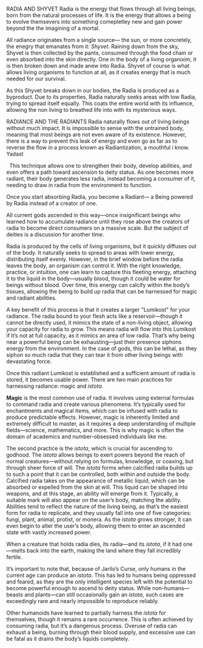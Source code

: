 

RADIA AND SHYVET
Radia is the energy that flows through all living beings, born from the natural processes of life. It is the energy that allows a being to evolve themsevers into something comepletley new and gain power beyond the the imagining of a mortal.

 All radiance originates from a single source— the sun, or more concretely, the enegry that emanates from it: *Shyvet*.  Raining down from the sky, Shyvet is then collected by the pants, consumed through the food chain or even absorbed into the skin directly. One in the body of a living organixim, it is then broken down and made anew into Radia. Shyvet of course is what allows living organisms to function at all, as it creates energy that is much needed for our survival.

As this Shyvet breaks down in our bodies, the Radia is produced as a byproduct. Due to its properties, Radia naturally seeks areas with low Radia, trying to spread itself equally. This coats the entire world with its influence, allowing the non living to breathed life into with its mysterious ways.

RADIANCE AND THE RADIANTS
Radia naturally flows out of living beings without much impact. It is impossible to sense with the untrained body, meaning that most beings are not even aware of its existence. However, there is a way to prevent this leak of energy and even go as far as to reverse the flow in a process known as Radiantization, a mouthful i know.  Yadast





 
 
This technique allows one to strengthen their body, develop abilities, and even offers a path toward ascension to deity status. As one becomes more radiant, their body generates less radia, instead becoming a consumer of it, needing to draw in radia from the environment to function.


Once you start absorbing Radia, you become a Radiant— a Being powered by Radia instead of a creator of one.  

All current gods ascended in this way—once insignificant beings who learned how to accumulate radiance until they rose above the creators of radia to become direct consumers on a massive scale. But the subject of deities is a discussion for another time.

Radia is produced by the cells of living organisms, but it quickly diffuses out of the body. It naturally seeks to spread to areas with lower energy, distributing itself evenly. However, in the brief window before the radia leaves the body, an organism can control it. With the right knowledge, practice, or intuition, one can learn to capture this fleeting energy, attaching it to the liquid in the body—usually blood, though it could be water for beings without blood. Over time, this energy can calcify within the body’s tissues, allowing the being to build up radia that can be harnessed for magic and radiant abilities.

A key benefit of this process is that it creates a larger "Lumikost" for your radiance. The radia bound to your flesh acts like a reservoir—though it cannot be directly used, it mimics the state of a non-living object, allowing your capacity for radia to grow. This means radia will flow into this Lumikost if it’s not at full capacity, as it mimics an area of low radia. That’s why being near a powerful being can be exhausting—just their presence siphons energy from the environment. In the case of gods, this can be lethal, as they siphon so much radia that they can tear it from other living beings with devastating force.

Once this radiant Lumikost is established and a sufficient amount of radia is stored, it becomes usable power. There are two main practices for harnessing radiance: magic and *istota*.

**Magic** is the most common use of radia. It involves using external formulas to command radia and create various phenomena. It’s typically used for enchantments and magical items, which can be infused with radia to produce predictable effects. However, magic is inherently limited and extremely difficult to master, as it requires a deep understanding of multiple fields—science, mathematics, and more. This is why magic is often the domain of academics and number-obsessed individuals like me.

The second practice is the *istota*, which is crucial for ascending to godhood. The *istota* allows beings to exert powers beyond the reach of normal creatures—without relying on formulas, knowledge, or coaxing, but through sheer force of will. The *istota* forms when calcified radia builds up to such a point that it can be controlled, both within and outside the body. Calcified radia takes on the appearance of metallic liquid, which can be absorbed or expelled from the skin at will. This liquid can be shaped into weapons, and at this stage, an ability will emerge from it. Typically, a suitable mark will also appear on the user’s body, matching the ability. Abilities tend to reflect the nature of the living being, as that’s the easiest form for radia to replicate, and they usually fall into one of five categories: fungi, plant, animal, protist, or monera. As the *istota* grows stronger, it can even begin to alter the user’s body, allowing them to enter an ascended state with vastly increased power.

When a creature that holds radia dies, its radia—and its *istota*, if it had one—melts back into the earth, making the land where they fall incredibly fertile.

It’s important to note that, because of Jarilo’s Curse, only humans in the current age can produce an *istota*. This has led to humans being oppressed and feared, as they are the only intelligent species left with the potential to become powerful enough to ascend to deity status. While non-humans—beasts and plants—can still occasionally gain an *istota*, such cases are exceedingly rare and nearly impossible to reproduce reliably.

Other humanoids have learned to partially harness the *istota* for themselves, though it remains a rare occurrence. This is often achieved by consuming radia, but it’s a dangerous process. Overuse of radia can exhaust a being, burning through their blood supply, and excessive use can be fatal as it drains the body’s liquids completely.
